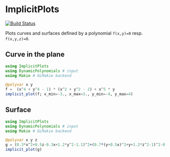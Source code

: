 # ImplicitPlots

[![Build Status](https://travis-ci.com/saschatimme/ImplicitPlots.jl.svg?branch=master)](https://travis-ci.com/saschatimme/ImplicitPlots.jl)

Plots curves and surfaces defined by a polynomial `f(x,y)=0` resp. `f(x,y,z)=0`.

## Curve in the plane
```julia
using ImplicitPlots
using DynamicPolynomials # input
using Makie # GLMakie backend

@polyvar x y
f =  (x^4 + y^4 - 1) * (x^2 + y^2 - 2) + x^5 * y
implicit_plot(f; x_min=-3., x_max=3., y_min=-4, y_max=4)
```

## Surface
```julia
using ImplicitPlots
using DynamicPolynomials # input
using Makie # GLMakie backend

@polyvar x y z
g = (0.3*x^2+0.5z-0.3x+1.2*y^2-1.1)^2+(0.7*(y+0.5x)^2+y+1.2*z^2-1)^2-0.3
implicit_plot(g)
```
